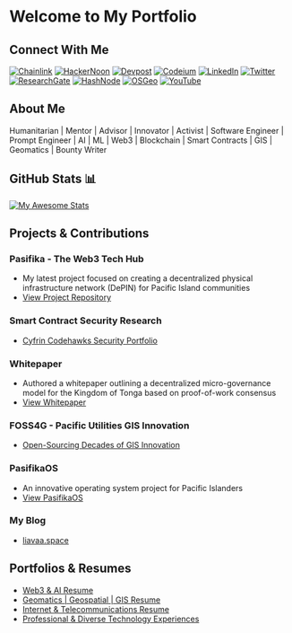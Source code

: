 # Welcome to My Portfolio

## Connect With Me

[![Chainlink](https://img.shields.io/badge/Chainlink-6495ED?style=for-the-badge&logo=Chainlink)](https://chain.link/developers/experts) 
[![HackerNoon](https://img.shields.io/badge/Hackernoon-green?style=for-the-badge&logo=Hackernoon)](https://hackernoon.com/u/edwinliavaa)
[![Devpost](https://img.shields.io/badge/Devpost-003E54?logo=devpost&logoColor=fff&style=for-the-badge)](https://devpost.com/etuini-liavaa) 
[![Codeium](https://img.shields.io/badge/Codeium-darkgreen?style=for-the-badge&logo=Codeium)](https://codeium.com/profile/edwinliavaa)
[![LinkedIn](https://img.shields.io/badge/LinkedIn-0077B5?style=for-the-badge&logo=linkedin)](https://www.linkedin.com/in/edwin-liavaa/) 
[![Twitter](https://img.shields.io/badge/Twitter-black?style=for-the-badge&logo=X)](https://twitter.com/EdwinLiavaa)
[![ResearchGate](https://img.shields.io/badge/ResearchGate-aqua?style=for-the-badge&logo=ResearchGate)](https://www.researchgate.net/profile/Edwin-Liavaa)
[![HashNode](https://img.shields.io/badge/Hashnode-skyblue?style=for-the-badge&logo=Hashnode)](https://hashnode.com/@EdwinLiavaa)
[![OSGeo](https://img.shields.io/badge/OSGeo-bluegreen?style=for-the-badge&logo=OSGeo)](https://www.osgeo.org/member/liavaa/)
[![YouTube](https://img.shields.io/badge/Youtube-red?style=for-the-badge&logo=Youtube)](https://www.youtube.com/@EdwinLiavaa)

## About Me

Humanitarian | Mentor | Advisor | Innovator | Activist | Software Engineer | Prompt Engineer | AI | ML | Web3 | Blockchain | Smart Contracts | GIS | Geomatics | Bounty Writer

## GitHub Stats 📊

[![My Awesome Stats](https://awesome-github-stats.azurewebsites.net/user-stats/EdwinLiavaa)](https://git.io/awesome-stats-card)

## Projects & Contributions

### Pasifika - The Web3 Tech Hub
- My latest project focused on creating a decentralized physical infrastructure network (DePIN) for Pacific Island communities
- [View Project Repository](https://github.com/Pasifika-Web3-Tech-Hub)

### Smart Contract Security Research
- [Cyfrin Codehawks Security Portfolio](https://github.com/EdwinLiavaa/codehawks-security-portfolio)

### Whitepaper
- Authored a whitepaper outlining a decentralized micro-governance model for the Kingdom of Tonga based on proof-of-work consensus
- [View Whitepaper](https://github.com/EdwinLiavaa/Whitepaper)

### FOSS4G - Pacific Utilities GIS Innovation
- [Open-Sourcing Decades of GIS Innovation](https://github.com/EdwinLiavaa/pacific-utilities-gis)

### PasifikaOS
- An innovative operating system project for Pacific Islanders
- [View PasifikaOS](https://github.com/EdwinLiavaa/pasifikaos)

### My Blog
- [liavaa.space](https://github.com/EdwinLiavaa/liavaa.space)

## Portfolios & Resumes

- [Web3 & AI Resume](web3-ai-resume.md)
- [Geomatics | Geospatial | GIS Resume](gis-resume.md)
- [Internet & Telecommunications Resume](telecom-resume.md)
- [Professional & Diverse Technology Experiences](professional-experiences.md)

